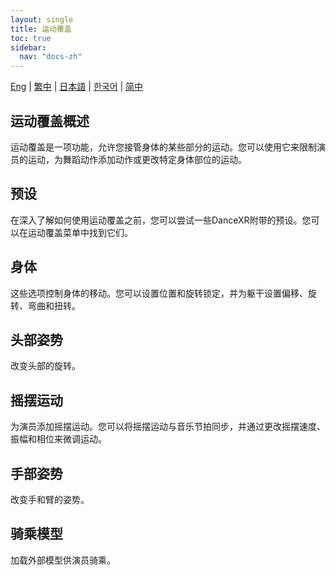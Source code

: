```yaml
---
layout: single
title: 运动覆盖
toc: true
sidebar:
  nav: "docs-zh"
---
```

[Eng](/dancexr/features/motion_override) | [繁中](/tw/dancexr/features/motion_override) | [日本語](/jp/dancexr/features/motion_override) | [한국어](/kr/dancexr/features/motion_override) | [简中](/zh/dancexr/features/motion_override)


## 运动覆盖概述
运动覆盖是一项功能，允许您接管身体的某些部分的运动。您可以使用它来限制演员的运动，为舞蹈动作添加动作或更改特定身体部位的运动。

## 预设
在深入了解如何使用运动覆盖之前，您可以尝试一些DanceXR附带的预设。您可以在运动覆盖菜单中找到它们。

## 身体
这些选项控制身体的移动。您可以设置位置和旋转锁定，并为躯干设置偏移、旋转、弯曲和扭转。

## 头部姿势
改变头部的旋转。

## 摇摆运动
为演员添加摇摆运动。您可以将摇摆运动与音乐节拍同步，并通过更改摇摆速度、振幅和相位来微调运动。

## 手部姿势
改变手和臂的姿势。

## 骑乘模型
加载外部模型供演员骑乘。